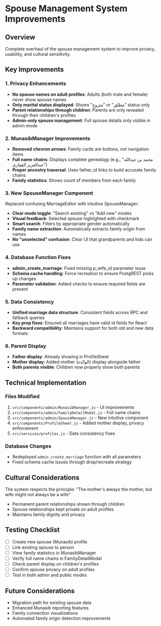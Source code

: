 # Spouse Management System Improvements

## Overview
Complete overhaul of the spouse management system to improve privacy, usability, and cultural sensitivity.

## Key Improvements

### 1. Privacy Enhancements
- **No spouse names on adult profiles**: Adults (both male and female) never show spouse names
- **Only marital status displayed**: Shows "متزوج" or "مطلق" status only
- **Parent relationships through children**: Parents are only revealed through their children's profiles
- **Admin-only spouse management**: Full spouse details only visible in admin mode

### 2. MunasibManager Improvements
- **Removed chevron arrows**: Family cards are buttons, not navigation items
- **Full name chains**: Displays complete genealogy (e.g., "محمد بن عبدالله عبدالعزيز القفاري")
- **Proper ancestry traversal**: Uses father_id links to build accurate family chains
- **Family statistics**: Shows count of members from each family

### 3. New SpouseManager Component
Replaced confusing MarriageEditor with intuitive SpouseManager:
- **Clear mode toggle**: "Search existing" vs "Add new" modes
- **Visual feedback**: Selected spouse highlighted with checkmark
- **Smart search**: Filters by appropriate gender automatically
- **Family name extraction**: Automatically extracts family origin from names
- **No "unselected" confusion**: Clear UI that grandparents and kids can use

### 4. Database Function Fixes
- **admin_create_marriage**: Fixed missing p_wife_id parameter issue
- **Schema cache handling**: Force recreation to ensure PostgREST picks up changes
- **Parameter validation**: Added checks to ensure required fields are present

### 5. Data Consistency
- **Unified marriage data structure**: Consistent fields across RPC and fallback queries
- **Key prop fixes**: Ensured all marriages have valid id fields for React
- **Backward compatibility**: Maintains support for both old and new data formats

### 6. Parent Display
- **Father display**: Already showing in ProfileSheet
- **Mother display**: Added mother (الوالدة) display alongside father
- **Both parents visible**: Children now properly show both parents

## Technical Implementation

### Files Modified
1. `src/components/admin/MunasibManager.js` - UI improvements
2. `src/components/admin/FamilyDetailModal.js` - Full name chains
3. `src/components/admin/SpouseManager.js` - New intuitive component
4. `src/components/ProfileSheet.js` - Added mother display, privacy enforcement
5. `src/services/profiles.js` - Data consistency fixes

### Database Changes
- Redeployed `admin_create_marriage` function with all parameters
- Fixed schema cache issues through drop/recreate strategy

## Cultural Considerations
The system respects the principle: "The mother's always the mother, but wife might not always be a wife"
- Permanent parent relationships shown through children
- Spouse relationships kept private on adult profiles
- Maintains family dignity and privacy

## Testing Checklist
- [ ] Create new spouse (Munasib) profile
- [ ] Link existing spouse to person
- [ ] View family statistics in MunasibManager
- [ ] Verify full name chains in FamilyDetailModal
- [ ] Check parent display on children's profiles
- [ ] Confirm spouse privacy on adult profiles
- [ ] Test in both admin and public modes

## Future Considerations
- Migration path for existing spouse data
- Enhanced Munasib reporting features
- Family connection visualizations
- Automated family origin detection improvements